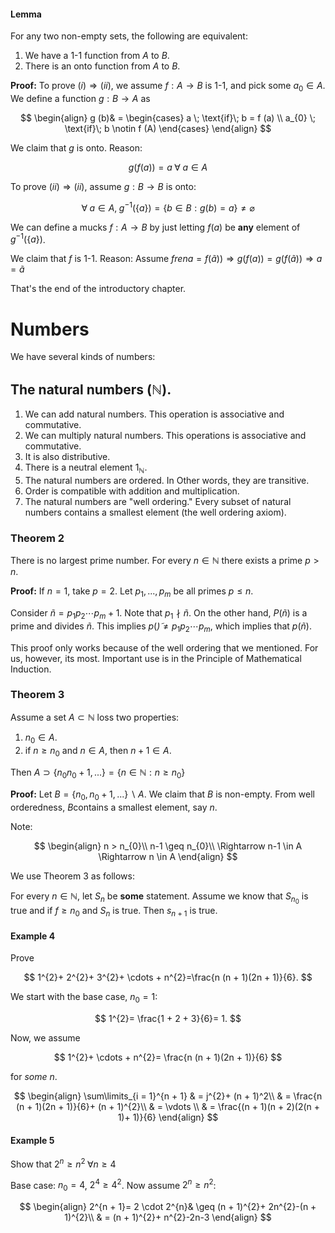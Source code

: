 #### Lemma

For any two non-empty sets, the following are equivalent:
1. We have a 1-1 function from $A$ to $B$.
2. There is an onto function from $A$ to $B$.

**Proof:** To prove $(i)\Rightarrow (ii)$, we assume $f:A \rightarrow B$ is 1-1, and pick some $a_{0}\in A$. We define a function $g:B \rightarrow A$ as

$$
\begin{align}
g (b)& =
\begin{cases}
a \; \text{if}\; b = f (a) \\
a_{0} \; \text{if}\; b \notin f (A)
\end{cases}
\end{align}
$$

We claim that $g$ is onto. Reason:

$$
g (f (a))= a \; \forall \; a \in A
$$

To prove $(ii) \Rightarrow (ii)$, assume $g:B \rightarrow B$ is onto:

$$
\forall \; a \in A, \; g^{-1}(\{a \})= \{b \in B:g (b)= a \}\neq \varnothing
$$

We can define a mucks $f:A \rightarrow B$ by just letting $f (a)$ be **any** element of $g^{-1}(\{a \})$.

We claim that $f$ is 1-1. Reason: Assume $f ren a = f (\tilde{a}))\Rightarrow g (f (a))= g (f (\tilde{a}))\Rightarrow a = \tilde{a}$

That's the end of the introductory chapter.

# Numbers

We have several kinds of numbers:
## The natural numbers $(\mathbb{N})$.
1. We can add natural numbers. This operation is associative and commutative.
2. We can multiply natural numbers. This operations is associative and commutative. 
3. It is also distributive.
4. There is a neutral element $1_{\mathbb{N}}$.
5. The natural numbers are ordered. In  Other words, they are transitive.
6. Order is compatible with addition and multiplication.
7. The natural numbers are "well ordering." Every subset of natural numbers contains a smallest element (the well ordering axiom).

### Theorem 2

There is no largest prime number. For every $n \in \mathbb{N}$ there exists a prime $p > n$.

**Proof:** If $n = 1$, take $p = 2$. Let $p_{1}, ..., p_{m}$ be all primes $p \leq n$.

Consider $\tilde{n}= p_{1}p_{2}\cdots p_{m}+ 1$. Note that $p_{1}\nmid\tilde{n}$. On the other hand, $P (\tilde{n})$ is a prime and divides $\tilde{n}$. This implies $p (\tilde)\neq p_{1}p_{2}\cdots p_{m}$, which implies that $p (\tilde{n})$.

This proof only works because of the well ordering that we mentioned. For us, however, its most. Important use is in the Principle of Mathematical Induction.

### Theorem 3

Assume a set $A \subset \mathbb{N}$ loss two properties:

1. $n_{0}\in A$.
2. if $n \geq n_{0}$ and $n \in A$, then $n + 1 \in A$.

Then $A \supset \{n_{0}n_{0}+ 1, ... \}= \{n \in \mathbb{N}:n \geq n_{0}\}$

**Proof:** Let $B = \{n_{0}, n_{0}+ 1, ... \}\smallsetminus A$. We claim that $B$ is non-empty. From well orderedness, $B$contains a smallest element, say $n$.

Note: 

$$
\begin{align}
n > n_{0}\\
n-1 \geq n_{0}\\
\Rightarrow n-1 \in A \Rightarrow n \in A
\end{align}
$$

We use Theorem 3 as follows:

For every $n \in \mathbb{N}$, let $S_{n}$ be **some** statement. Assume we know that $S_{n_{0}}$ is true and if $f \geq n_{0}$ and $S_{n}$ is true. Then $s_{n + 1}$ is true.

#### Example 4

Prove 

$$
1^{2}+ 2^{2}+ 3^{2}+ \cdots + n^{2}=\frac{n (n + 1)(2n + 1)}{6}.
$$

We start with the base case, $n_{0}= 1$:

$$
1^{2}= \frac{1 + 2 + 3}{6}= 1.
$$

Now, we assume

$$
1^{2}+ \cdots + n^{2}= \frac{n (n + 1)(2n + 1)}{6}
$$

for *some* $n$.

$$
\begin{align}
\sum\limits_{i = 1}^{n + 1} & = j^{2}+ (n + 1)^2\\
& = \frac{n (n + 1)(2n + 1)}{6}+ (n + 1)^{2}\\
& = \vdots \\
& =  \frac{(n + 1)(n + 2)(2(n + 1)+ 1)}{6}
\end{align}
$$

#### Example 5

Show that $2^{n}\geq n^{2}\; \forall n \geq 4$

Base case: $n_{0}=4$, $2^{4} \geq 4^{2}$. Now assume $2^{n}\geq n^{2}$:

$$
\begin{align}
2^{n + 1}= 2 \cdot 2^{n}& \geq (n + 1)^{2}+ 2n^{2}-(n + 1)^{2}\\
& = (n + 1)^{2}+ n^{2}-2n-3
\end{align}
$$